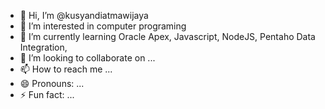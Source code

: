 - 👋 Hi, I’m @kusyandiatmawijaya
- 👀 I’m interested in computer programing
- 🌱 I’m currently learning Oracle Apex, Javascript, NodeJS, Pentaho Data Integration,
- 💞️ I’m looking to collaborate on ...
- 📫 How to reach me ...
- 😄 Pronouns: ...
- ⚡ Fun fact: ...

<!---
kusyandiatmawijaya/kusyandiatmawijaya is a ✨ special ✨ repository because its `README.md` (this file) appears on your GitHub profile.
You can click the Preview link to take a look at your changes.
--->
